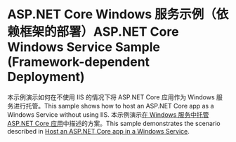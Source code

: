 # <a name="aspnet-core-windows-service-sample-framework-dependent-deployment"></a><span data-ttu-id="17aaa-101">ASP.NET Core Windows 服务示例（依赖框架的部署）</span><span class="sxs-lookup"><span data-stu-id="17aaa-101">ASP.NET Core Windows Service Sample (Framework-dependent Deployment)</span></span>

<span data-ttu-id="17aaa-102">本示例演示如何在不使用 IIS 的情况下将 ASP.NET Core 应用作为 Windows 服务进行托管。</span><span class="sxs-lookup"><span data-stu-id="17aaa-102">This sample shows how to host an ASP.NET Core app as a Windows Service without using IIS.</span></span> <span data-ttu-id="17aaa-103">本示例演示[在 Windows 服务中托管 ASP.NET Core 应用](https://docs.microsoft.com/aspnet/core/host-and-deploy/windows-service)中描述的方案。</span><span class="sxs-lookup"><span data-stu-id="17aaa-103">This sample demonstrates the scenario described in [Host an ASP.NET Core app in a Windows Service](https://docs.microsoft.com/aspnet/core/host-and-deploy/windows-service).</span></span>
